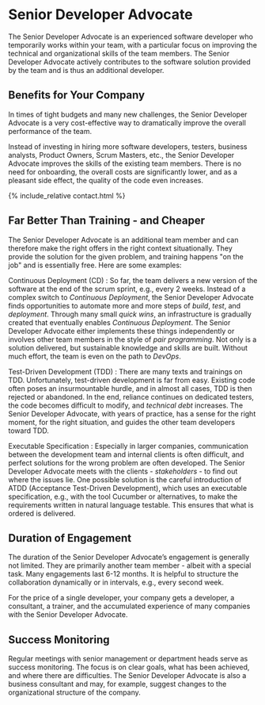 # Senior Developer Advocate
The Senior Developer Advocate is an experienced software developer who temporarily works within your team, with a particular focus on improving the technical and organizational skills of the team members. The Senior Developer Advocate actively contributes to the software solution provided by the team and is thus an additional developer.

## Benefits for Your Company
In times of tight budgets and many new challenges, the Senior Developer Advocate is a very cost-effective way to dramatically improve the overall performance of the team.

Instead of investing in hiring more software developers, testers, business analysts, Product Owners, Scrum Masters, etc., the Senior Developer Advocate improves the skills of the existing team members. There is no need for onboarding, the overall costs are significantly lower, and as a pleasant side effect, the quality of the code even increases.

{% include_relative contact.html %}

## Far Better Than Training - and Cheaper
The Senior Developer Advocate is an additional team member and can therefore make the right offers in the right context situationally. They provide the solution for the given problem, and training happens "on the job" and is essentially free. Here are some examples:

Continuous Deployment (CD)
: So far, the team delivers a new version of the software at the end of the scrum sprint, e.g., every 2 weeks. Instead of a complex switch to *Continuous Deployment*, the Senior Developer Advocate finds opportunities to automate more and more steps of *build*, *test*, and *deployment*. Through many small *quick wins*, an infrastructure is gradually created that eventually enables *Continuous Deployment*. The Senior Developer Advocate either implements these things independently or involves other team members in the style of *pair programming*. Not only is a solution delivered, but sustainable knowledge and skills are built. Without much effort, the team is even on the path to *DevOps*.

Test-Driven Development (TDD)
: There are many texts and trainings on TDD. Unfortunately, test-driven development is far from easy. Existing code often poses an insurmountable hurdle, and in almost all cases, TDD is then rejected or abandoned. In the end, reliance continues on dedicated testers, the code becomes difficult to modify, and *technical debt* increases. The Senior Developer Advocate, with years of practice, has a sense for the right moment, for the right situation, and guides the other team developers toward TDD.

Executable Specification
: Especially in larger companies, communication between the development team and internal clients is often difficult, and perfect solutions for the wrong problem are often developed. The Senior Developer Advocate meets with the clients - *stakeholders* - to find out where the issues lie. One possible solution is the careful introduction of ATDD (Acceptance Test-Driven Development), which uses an executable specification, e.g., with the tool Cucumber or alternatives, to make the requirements written in natural language testable. This ensures that what is ordered is delivered.

## Duration of Engagement
The duration of the Senior Developer Advocate’s engagement is generally not limited. They are primarily another team member - albeit with a special task. Many engagements last 6-12 months. It is helpful to structure the collaboration dynamically or in intervals, e.g., every second week.

For the price of a single developer, your company gets a developer, a consultant, a trainer, and the accumulated experience of many companies with the Senior Developer Advocate.

## Success Monitoring
Regular meetings with senior management or department heads serve as success monitoring. The focus is on clear goals, what has been achieved, and where there are difficulties. The Senior Developer Advocate is also a business consultant and may, for example, suggest changes to the organizational structure of the company.

